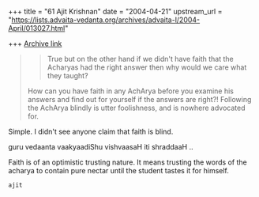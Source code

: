 +++
title = "61 Ajit Krishnan"
date = "2004-04-21"
upstream_url = "https://lists.advaita-vedanta.org/archives/advaita-l/2004-April/013027.html"

+++
[Archive link](https://lists.advaita-vedanta.org/archives/advaita-l/2004-April/013027.html)



> > True but on the other hand if we didn't have faith
> > that the Acharyas had the right answer then why
> > would we care what they taught?
> 
> How can you have faith in any AchArya before you
> examine his answers and find out for yourself if the
> answers are right?! Following the AchArya blindly is
> utter foolishness, and is nowhere advocated for.

Simple. I didn't see anyone claim that faith is blind.

guru vedaanta vaakyaadiShu vishvaasaH iti shraddaaH ..

Faith is of an optimistic trusting nature. It means trusting the words of
the acharya to contain pure nectar until the student tastes it for himself.

	ajit



